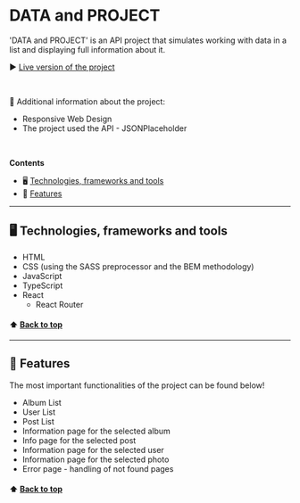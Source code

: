 # **DATA and PROJECT**

'DATA and PROJECT' is an API project that simulates working with data in a list and displaying full information about it.


▶️ [Live version of the project](https://bartszal2.github.io/data-project)

<br>

📌 Additional information about the project:
* Responsive Web Design
* The project used the API - JSONPlaceholder

<br>

**Contents**
* 🖥️ [Technologies, frameworks and tools](#technologies-frameworks-and-tools)
* 📂 [Features](#features)

---

## 🖥️ <a name="technologies-frameworks-and-tools">Technologies, frameworks and tools</a>
* HTML
* CSS (using the SASS preprocessor and the BEM methodology)
* JavaScript
* TypeScript
* React
    * React Router

#### ⬆️ [Back to top](#data-and-project)
---

## 📂 <a name="features">Features</a>
The most important functionalities of the project can be found below!

* Album List
* User List
* Post List
* Information page for the selected album
* Info page for the selected post
* Information page for the selected user
* Information page for the selected photo
* Error page - handling of not found pages

#### ⬆️ [Back to top](#data-and-project)
